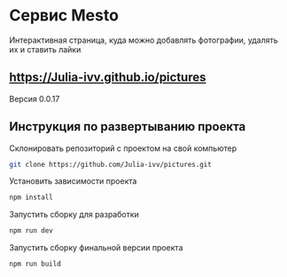 Сервис Mesto
===
Интерактивная страница, куда можно добавлять фотографии, удалять их и ставить лайки

https://Julia-ivv.github.io/pictures
----
Версия 0.0.17

Инструкция по развертыванию проекта
---
Склонировать репозиторий с проектом на свой компьютер
```bash
git clone https://github.com/Julia-ivv/pictures.git
```

Установить зависимости проекта
```bash
npm install 
 ```
Запустить сборку для разработки
```bash
npm run dev 
```
Запустить сборку финальной версии проекта
```bash
npm run build
```
